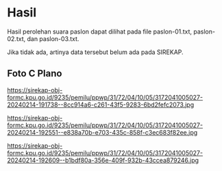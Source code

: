 # Hasil

Hasil perolehan suara paslon dapat dilihat pada file paslon-01.txt, paslon-02.txt, dan paslon-03.txt.

Jika tidak ada, artinya data tersebut belum ada pada SIREKAP.

## Foto C Plano

https://sirekap-obj-formc.kpu.go.id/9235/pemilu/ppwp/31/72/04/10/05/3172041005027-20240214-191738--8cc914a6-c261-43f5-9283-6bd2fefc2073.jpg

https://sirekap-obj-formc.kpu.go.id/9235/pemilu/ppwp/31/72/04/10/05/3172041005027-20240214-192551--e838a70b-e703-435c-858f-c3ec683f82ee.jpg

https://sirekap-obj-formc.kpu.go.id/9235/pemilu/ppwp/31/72/04/10/05/3172041005027-20240214-192609--b1bdf80a-356e-409f-932b-43ccea879246.jpg
